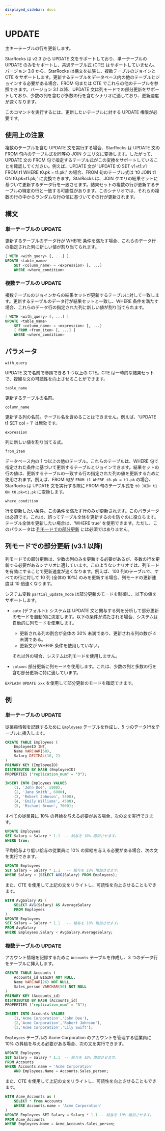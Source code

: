 ```yaml
---
displayed_sidebar: docs
---
```


# UPDATE

主キーテーブルの行を更新します。

StarRocks は v2.3 から UPDATE 文をサポートしており、単一テーブルの UPDATE のみをサポートし、共通テーブル式 (CTE) はサポートしていません。バージョン 3.0 から、StarRocks は構文を拡張し、複数テーブルのジョインと CTE をサポートします。更新するテーブルをデータベース内の他のテーブルとジョインする必要がある場合、FROM 句または CTE でこれらの他のテーブルを参照できます。バージョン 3.1 以降、UPDATE 文は列モードでの部分更新をサポートしており、少数の列を含むが多数の行を含むシナリオに適しており、更新速度が速くなります。

このコマンドを実行するには、更新したいテーブルに対する UPDATE 権限が必要です。

## 使用上の注意

複数のテーブルを含む UPDATE 文を実行する場合、StarRocks は UPDATE 文の FROM 句内のテーブル式を同等の JOIN クエリ文に変換します。したがって、UPDATE 文の FROM 句で指定するテーブル式がこの変換をサポートしていることを確認してください。例えば、UPDATE 文が 'UPDATE t0 SET v1=t1.v1 FROM t1 WHERE t0.pk = t1.pk;' の場合、FROM 句のテーブル式は 't0 JOIN t1 ON t0.pk=t1.pk;' に変換できます。StarRocks は、JOIN クエリの結果セットに基づいて更新するデータ行を一致させます。結果セットの複数の行が更新するテーブルの特定の行と一致する可能性があります。このシナリオでは、それらの複数の行の中からランダムな行の値に基づいてその行が更新されます。

## 構文

### 単一テーブルの UPDATE

更新するテーブルのデータ行が WHERE 条件を満たす場合、これらのデータ行の指定された列に新しい値が割り当てられます。

```SQL
[ WITH <with_query> [, ...] ]
UPDATE <table_name>
    SET <column_name> = <expression> [, ...]
    WHERE <where_condition>
```

### 複数テーブルの UPDATE

複数テーブルのジョインからの結果セットが更新するテーブルに対して一致します。更新するテーブルのデータ行が結果セットと一致し、WHERE 条件を満たす場合、これらのデータ行の指定された列に新しい値が割り当てられます。

```SQL
[ WITH <with_query> [, ...] ]
UPDATE <table_name>
    SET <column_name> = <expression> [, ...]
    [ FROM <from_item> [, ...] ]
    WHERE <where_condition>
```

## パラメータ

`with_query`

UPDATE 文で名前で参照できる 1 つ以上の CTE。CTE は一時的な結果セットで、複雑な文の可読性を向上させることができます。

`table_name`

更新するテーブルの名前。

`column_name`

更新する列の名前。テーブル名を含めることはできません。例えば、'UPDATE t1 SET col = 1' は無効です。

`expression`

列に新しい値を割り当てる式。

`from_item`

データベース内の 1 つ以上の他のテーブル。これらのテーブルは、WHERE 句で指定された条件に基づいて更新するテーブルとジョインできます。結果セットの行の値は、更新するテーブルの一致する行の指定された列の値を更新するために使用されます。例えば、FROM 句が `FROM t1 WHERE t0.pk = t1.pk` の場合、StarRocks は UPDATE 文を実行する際に FROM 句のテーブル式を `t0 JOIN t1 ON t0.pk=t1.pk` に変換します。

`where_condition`

行を更新したい条件。この条件を満たす行のみが更新されます。このパラメータは必須です。これは、誤ってテーブル全体を更新するのを防ぐのに役立ちます。テーブル全体を更新したい場合は、'WHERE true' を使用できます。ただし、このパラメータは [列モードでの部分更新](#partial-updates-in-column-mode-since-v31) には必須ではありません。

## 列モードでの部分更新 (v3.1 以降)

列モードでの部分更新は、少数の列のみを更新する必要があるが、多数の行を更新する必要があるシナリオに適しています。このようなシナリオでは、列モードを有効にすることで更新速度が速くなります。例えば、100 列のテーブルで、すべての行に対して 10 列 (全体の 10%) のみを更新する場合、列モードの更新速度は 10 倍速くなります。

システム変数 `partial_update_mode` は部分更新のモードを制御し、以下の値をサポートします。

- `auto` (デフォルト): システムは UPDATE 文と関与する列を分析して部分更新のモードを自動的に決定します。以下の条件が満たされる場合、システムは自動的に列モードを使用します。
  - 更新される列の割合が全体の 30% 未満であり、更新される列の数が 4 未満である。
  - 更新文が WHERE 条件を使用していない。

  それ以外の場合、システムは列モードを使用しません。
- `column`: 部分更新に列モードを使用します。これは、少数の列と多数の行を含む部分更新に特に適しています。

`EXPLAIN UPDATE xxx` を使用して部分更新のモードを確認できます。

## 例

### 単一テーブルの UPDATE

従業員情報を記録するために `Employees` テーブルを作成し、5 つのデータ行をテーブルに挿入します。

```SQL
CREATE TABLE Employees (
    EmployeeID INT,
    Name VARCHAR(50),
    Salary DECIMAL(10, 2)
)
PRIMARY KEY (EmployeeID) 
DISTRIBUTED BY HASH (EmployeeID)
PROPERTIES ("replication_num" = "3");

INSERT INTO Employees VALUES
    (1, 'John Doe', 5000),
    (2, 'Jane Smith', 6000),
    (3, 'Robert Johnson', 5500),
    (4, 'Emily Williams', 4500),
    (5, 'Michael Brown', 7000);
```

すべての従業員に 10% の昇給を与える必要がある場合、次の文を実行できます。

```SQL
UPDATE Employees
SET Salary = Salary * 1.1  -- 給与を 10% 増加させます。
WHERE true;
```

平均給与より低い給与の従業員に 10% の昇給を与える必要がある場合、次の文を実行できます。

```SQL
UPDATE Employees
SET Salary = Salary * 1.1   -- 給与を 10% 増加させます。
WHERE Salary < (SELECT AVG(Salary) FROM Employees);
```

また、CTE を使用して上記の文をリライトし、可読性を向上させることもできます。

```SQL
WITH AvgSalary AS (
    SELECT AVG(Salary) AS AverageSalary
    FROM Employees
)
UPDATE Employees
SET Salary = Salary * 1.1   -- 給与を 10% 増加させます。
FROM AvgSalary
WHERE Employees.Salary < AvgSalary.AverageSalary;
```

### 複数テーブルの UPDATE

アカウント情報を記録するために `Accounts` テーブルを作成し、3 つのデータ行をテーブルに挿入します。

```SQL
CREATE TABLE Accounts (
    Accounts_id BIGINT NOT NULL,
    Name VARCHAR(26) NOT NULL,
    Sales_person VARCHAR(50) NOT NULL
) 
PRIMARY KEY (Accounts_id)
DISTRIBUTED BY HASH (Accounts_id)
PROPERTIES ("replication_num" = "3");

INSERT INTO Accounts VALUES
    (1,'Acme Corporation','John Doe'),
    (2,'Acme Corporation','Robert Johnson'),
    (3,'Acme Corporation','Lily Swift');
```

`Employees` テーブルの Acme Corporation のアカウントを管理する従業員に 10% の昇給を与える必要がある場合、次の文を実行できます。

```SQL
UPDATE Employees
SET Salary = Salary * 1.1  -- 給与を 10% 増加させます。
FROM Accounts
WHERE Accounts.name = 'Acme Corporation'
    AND Employees.Name = Accounts.Sales_person;
```

また、CTE を使用して上記の文をリライトし、可読性を向上させることもできます。

```SQL
WITH Acme_Accounts as (
    SELECT * from Accounts
    WHERE Accounts.name = 'Acme Corporation'
)
UPDATE Employees SET Salary = Salary * 1.1 -- 給与を 10% 増加させます。
FROM Acme_Accounts
WHERE Employees.Name = Acme_Accounts.Sales_person;
```